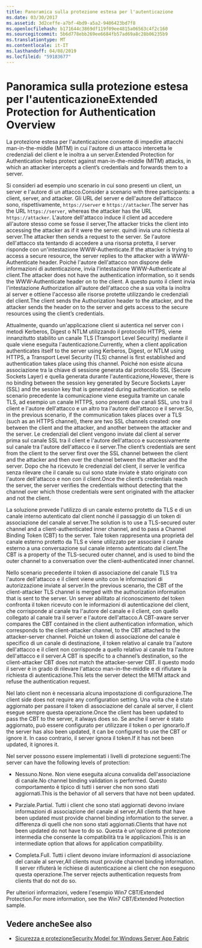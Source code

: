 ```yaml
---
title: Panoramica sulla protezione estesa per l'autenticazione
ms.date: 03/30/2017
ms.assetid: 3d2ceffe-a7bf-4bd9-a5a2-9406423bd7f8
ms.openlocfilehash: b171644c3869df119f09ee4815a06563c4f2c160
ms.sourcegitcommit: 5b6d778ebb269ee6684fb57ad69a8c28b06235b9
ms.translationtype: MT
ms.contentlocale: it-IT
ms.lasthandoff: 04/08/2019
ms.locfileid: "59183677"
---
```

# <a name="extended-protection-for-authentication-overview"></a><span data-ttu-id="df2ba-102">Panoramica sulla protezione estesa per l'autenticazione</span><span class="sxs-lookup"><span data-stu-id="df2ba-102">Extended Protection for Authentication Overview</span></span>
<span data-ttu-id="df2ba-103">La protezione estesa per l'autenticazione consente di impedire attacchi man-in-the-middle (MITM) in cui l'autore di un attacco intercetta le credenziali del client e le inoltra a un server.</span><span class="sxs-lookup"><span data-stu-id="df2ba-103">Extended Protection for Authentication helps protect against man-in-the-middle (MITM) attacks, in which an attacker intercepts a client’s credentials and forwards them to a server.</span></span>  
  
 <span data-ttu-id="df2ba-104">Si consideri ad esempio uno scenario in cui sono presenti un client, un server e l'autore di un attacco.</span><span class="sxs-lookup"><span data-stu-id="df2ba-104">Consider a scenario with three participants: a client, server, and attacker.</span></span> <span data-ttu-id="df2ba-105">Gli URL del server e dell'autore dell'attacco sono, rispettivamente, `https://server` e `https://attacker`.</span><span class="sxs-lookup"><span data-stu-id="df2ba-105">The server has the URL `https://server`, whereas the attacker has the URL `https://attacker`.</span></span> <span data-ttu-id="df2ba-106">L'autore dell'attacco induce il client ad accedere all'autore stesso come se fosse il server,</span><span class="sxs-lookup"><span data-stu-id="df2ba-106">The attacker tricks the client into accessing the attacker as if it were the server.</span></span> <span data-ttu-id="df2ba-107">quindi invia una richiesta al server.</span><span class="sxs-lookup"><span data-stu-id="df2ba-107">The attacker then sends a request to the server.</span></span> <span data-ttu-id="df2ba-108">Se l'autore dell'attacco sta tentando di accedere a una risorsa protetta, il server risponde con un'intestazione WWW-Authenticate.</span><span class="sxs-lookup"><span data-stu-id="df2ba-108">If the attacker is trying to access a secure resource, the server replies to the attacker with a WWW-Authenticate header.</span></span> <span data-ttu-id="df2ba-109">Poiché l'autore dell'attacco non dispone delle informazioni di autenticazione, invia l'intestazione WWW-Authenticate al client.</span><span class="sxs-lookup"><span data-stu-id="df2ba-109">The attacker does not have the authentication information, so it sends the WWW-Authenticate header on to the client.</span></span> <span data-ttu-id="df2ba-110">A questo punto il client invia l'intestazione Authorization all'autore dell'attacco che a sua volta la inoltra al server e ottiene l'accesso alle risorse protette utilizzando le credenziali del client.</span><span class="sxs-lookup"><span data-stu-id="df2ba-110">The client sends the Authorization header to the attacker, and the attacker sends the header on to the server and gets access to the secure resources using the client’s credentials.</span></span>  
  
 <span data-ttu-id="df2ba-111">Attualmente, quando un'applicazione client si autentica nel server con i metodi Kerberos, Digest o NTLM utilizzando il protocollo HTTPS, viene innanzitutto stabilito un canale TLS (Transport Level Security) mediante il quale viene eseguita l'autenticazione.</span><span class="sxs-lookup"><span data-stu-id="df2ba-111">Currently, when a client application authenticates itself to the server using Kerberos, Digest, or NTLM using HTTPS, a Transport Level Security (TLS) channel is first established and authentication takes place using this channel.</span></span> <span data-ttu-id="df2ba-112">Poiché non esiste alcuna associazione tra la chiave di sessione generata dal protocollo SSL (Secure Sockets Layer) e quella generata durante l'autenticazione,</span><span class="sxs-lookup"><span data-stu-id="df2ba-112">However, there is no binding between the session key generated by Secure Sockets Layer (SSL) and the session key that is generated during authentication.</span></span> <span data-ttu-id="df2ba-113">se nello scenario precedente la comunicazione viene eseguita tramite un canale TLS, ad esempio un canale HTTPS, sono presenti due canali SSL, uno tra il client e l'autore dell'attacco e un altro tra l'autore dell'attacco e il server.</span><span class="sxs-lookup"><span data-stu-id="df2ba-113">So, in the previous scenario, if the communication takes places over a TLS (such as an HTTPS channel), there are two SSL channels created: one between the client and the attacker, and another between the attacker and the server.</span></span> <span data-ttu-id="df2ba-114">Le credenziali del client vengono inviate dal client al server prima sul canale SSL tra il client e l'autore dell'attacco e successivamente sul canale tra l'autore dell'attacco e il server.</span><span class="sxs-lookup"><span data-stu-id="df2ba-114">The client’s credentials are sent from the client to the server first over the SSL channel between the client and the attacker and then over the channel between the attacker and the server.</span></span> <span data-ttu-id="df2ba-115">Dopo che ha ricevuto le credenziali del client, il server le verifica senza rilevare che il canale su cui sono state inviate è stato originato con l'autore dell'attacco e non con il client.</span><span class="sxs-lookup"><span data-stu-id="df2ba-115">Once the client’s credentials reach the server, the server verifies the credentials without detecting that the channel over which those credentials were sent originated with the attacker and not the client.</span></span>  
  
 <span data-ttu-id="df2ba-116">La soluzione prevede l'utilizzo di un canale esterno protetto da TLS e di un canale interno autenticato dal client nonché il passaggio di un token di associazione del canale al server.</span><span class="sxs-lookup"><span data-stu-id="df2ba-116">The solution is to use a TLS-secured outer channel and a client-authenticated inner channel, and to pass a Channel Binding Token (CBT) to the server.</span></span> <span data-ttu-id="df2ba-117">Tale token rappresenta una proprietà del canale esterno protetto da TLS e viene utilizzato per associare il canale esterno a una conversazione sul canale interno autenticato dal client.</span><span class="sxs-lookup"><span data-stu-id="df2ba-117">The CBT is a property of the TLS-secured outer channel, and is used to bind the outer channel to a conversation over the client-authenticated inner channel.</span></span>  
  
 <span data-ttu-id="df2ba-118">Nello scenario precedente il token di associazione del canale TLS tra l'autore dell'attacco e il client viene unito con le informazioni di autorizzazione inviate al server.</span><span class="sxs-lookup"><span data-stu-id="df2ba-118">In the previous scenario, the CBT of the client-attacker TLS channel is merged with the authorization information that is sent to the server.</span></span> <span data-ttu-id="df2ba-119">Un server abilitato al riconoscimento del token confronta il token ricevuto con le informazioni di autenticazione del client, che corrisponde al canale tra l'autore del canale e il client, con quello collegato al canale tra il server e l'autore dell'attacco.</span><span class="sxs-lookup"><span data-stu-id="df2ba-119">A CBT-aware server compares the CBT contained in the client authentication information, which corresponds to the client-attacker channel, to the CBT attached to the attacker-server channel.</span></span> <span data-ttu-id="df2ba-120">Poiché un token di associazione del canale è specifico di un canale di destinazione, il token relativo al canale tra l'autore dell'attacco e il client non corrisponde a quello relativo al canale tra l'autore dell'attacco e il server.</span><span class="sxs-lookup"><span data-stu-id="df2ba-120">A CBT is specific to a channel’s destination, so the client-attacker CBT does not match the attacker-server CBT.</span></span> <span data-ttu-id="df2ba-121">Il questo modo il server è in grado di rilevare l'attacco man-in-the-middle e di rifiutare la richiesta di autenticazione.</span><span class="sxs-lookup"><span data-stu-id="df2ba-121">This lets the server detect the MITM attack and refuse the authentication request.</span></span>  
  
 <span data-ttu-id="df2ba-122">Nel lato client non è necessaria alcuna impostazione di configurazione.</span><span class="sxs-lookup"><span data-stu-id="df2ba-122">The client side does not require any configuration setting.</span></span> <span data-ttu-id="df2ba-123">Una volta che è stato aggiornato per passare il token di associazione del canale al server, il client esegue sempre questa operazione.</span><span class="sxs-lookup"><span data-stu-id="df2ba-123">Once the client has been updated to pass the CBT to the server, it always does so.</span></span> <span data-ttu-id="df2ba-124">Se anche il server è stato aggiornato, può essere configurato per utilizzare il token o per ignorarlo.</span><span class="sxs-lookup"><span data-stu-id="df2ba-124">If the server has also been updated, it can be configured to use the CBT or ignore it.</span></span> <span data-ttu-id="df2ba-125">In caso contrario, il server ignora il token.</span><span class="sxs-lookup"><span data-stu-id="df2ba-125">If it has not been updated, it ignores it.</span></span>  
  
 <span data-ttu-id="df2ba-126">Nel server possono essere implementati i livelli di protezione seguenti:</span><span class="sxs-lookup"><span data-stu-id="df2ba-126">The server can have the following levels of protection:</span></span>  
  
-   <span data-ttu-id="df2ba-127">Nessuno.</span><span class="sxs-lookup"><span data-stu-id="df2ba-127">None.</span></span> <span data-ttu-id="df2ba-128">Non viene eseguita alcuna convalida dell'associazione di canale.</span><span class="sxs-lookup"><span data-stu-id="df2ba-128">No channel binding validation is performed.</span></span> <span data-ttu-id="df2ba-129">Questo comportamento è tipico di tutti i server che non sono stati aggiornati.</span><span class="sxs-lookup"><span data-stu-id="df2ba-129">This is the behavior of all servers that have not been updated.</span></span>  
  
-   <span data-ttu-id="df2ba-130">Parziale.</span><span class="sxs-lookup"><span data-stu-id="df2ba-130">Partial.</span></span> <span data-ttu-id="df2ba-131">Tutti i client che sono stati aggiornati devono inviare informazioni di associazione del canale al server,</span><span class="sxs-lookup"><span data-stu-id="df2ba-131">All clients that have been updated must provide channel binding information to the server.</span></span> <span data-ttu-id="df2ba-132">a differenza di quelli che non sono stati aggiornati.</span><span class="sxs-lookup"><span data-stu-id="df2ba-132">Clients that have not been updated do not have to do so.</span></span> <span data-ttu-id="df2ba-133">Questa è un'opzione di protezione intermedia che consente la compatibilità tra le applicazioni.</span><span class="sxs-lookup"><span data-stu-id="df2ba-133">This is an intermediate option that allows for application compatibility.</span></span>  
  
-   <span data-ttu-id="df2ba-134">Completa.</span><span class="sxs-lookup"><span data-stu-id="df2ba-134">Full.</span></span> <span data-ttu-id="df2ba-135">Tutti i client devono inviare informazioni di associazione del canale al server,</span><span class="sxs-lookup"><span data-stu-id="df2ba-135">All clients must provide channel binding information.</span></span> <span data-ttu-id="df2ba-136">Il server rifiuterà le richiese di autenticazione ai client che non eseguono questa operazione.</span><span class="sxs-lookup"><span data-stu-id="df2ba-136">The server rejects authentication requests from clients that do not do so.</span></span>  
  
 <span data-ttu-id="df2ba-137">Per ulteriori informazioni, vedere l'esempio Win7 CBT/Extended Protection.</span><span class="sxs-lookup"><span data-stu-id="df2ba-137">For more information, see the Win7 CBT/Extended Protection sample.</span></span>  
  
## <a name="see-also"></a><span data-ttu-id="df2ba-138">Vedere anche</span><span class="sxs-lookup"><span data-stu-id="df2ba-138">See also</span></span>

- [<span data-ttu-id="df2ba-139">Sicurezza e protezione</span><span class="sxs-lookup"><span data-stu-id="df2ba-139">Security Model for Windows Server App Fabric</span></span>](https://go.microsoft.com/fwlink/?LinkID=201279&clcid=0x409)
